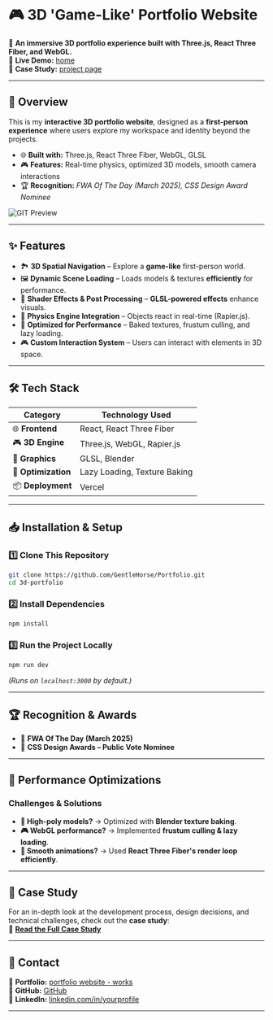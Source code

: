 # 🎮 3D 'Game-Like' Portfolio Website

🚀 **An immersive 3D portfolio experience built with Three.js, React Three Fiber, and WebGL.**  
🔗 **Live Demo:** [home](https://toshihito-endo.com/)  
📖 **Case Study:** [project page](https://toshihito-endo.com/portfolio-website)

---

## 📌 Overview

This is my **interactive 3D portfolio website**, designed as a **first-person experience** where users explore my workspace and identity beyond the projects.

- 🌐 **Built with:** Three.js, React Three Fiber, WebGL, GLSL
- 🎮 **Features:** Real-time physics, optimized 3D models, smooth camera interactions
- 🏆 **Recognition:** _FWA Of The Day (March 2025), CSS Design Award Nominee_

![GIT Preview](/public/videos/portfolio-website/portfolio-website-preview.gif)

---

## ✨ Features

- 🏞️ **3D Spatial Navigation** – Explore a **game-like** first-person world.
- 🖼️ **Dynamic Scene Loading** – Loads models & textures **efficiently** for performance.
- 🎨 **Shader Effects & Post Processing** – **GLSL-powered effects** enhance visuals.
- 🔧 **Physics Engine Integration** – Objects react in real-time (Rapier.js).
- 🚀 **Optimized for Performance** – Baked textures, frustum culling, and lazy loading.
- 🎮 **Custom Interaction System** – Users can interact with elements in 3D space.

---

## 🛠️ Tech Stack

| **Category**        | **Technology Used**          |
| ------------------- | ---------------------------- |
| 🌐 **Frontend**     | React, React Three Fiber     |
| 🎮 **3D Engine**    | Three.js, WebGL, Rapier.js   |
| 🎨 **Graphics**     | GLSL, Blender                |
| 🚀 **Optimization** | Lazy Loading, Texture Baking |
| 📦 **Deployment**   | Vercel                       |

---

## 📥 Installation & Setup

### **1️⃣ Clone This Repository**

```sh
git clone https://github.com/GentleHorse/Portfolio.git
cd 3d-portfolio
```

### **2️⃣ Install Dependencies**

```sh
npm install
```

### **3️⃣ Run the Project Locally**

```sh
npm run dev
```

_(Runs on `localhost:3000` by default.)_

---

## 🏆 Recognition & Awards

- 🏅 **FWA Of The Day (March 2025)**
- 🏅 **CSS Design Awards – Public Vote Nominee**

---

## 🚀 Performance Optimizations

### **Challenges & Solutions**

- **🔄 High-poly models?** → Optimized with **Blender texture baking**.
- **🎮 WebGL performance?** → Implemented **frustum culling & lazy loading**.
- **🚀 Smooth animations?** → Used **React Three Fiber's render loop efficiently**.

---

## 📖 Case Study

For an in-depth look at the development process, design decisions, and technical challenges, check out the **case study**:  
🔗 **[Read the Full Case Study](https://toshihito-endo.com/portfolio-website)**

---

## 📧 Contact

📌 **Portfolio:** [portfolio website - works](https://toshihito-endo.com/works)  
📌 **GitHub:** [GitHub](https://github.com/GentleHorse)  
📌 **LinkedIn:** [linkedin.com/in/yourprofile](https://www.linkedin.com/in/toshihito-endo-a68a82172/)

---
